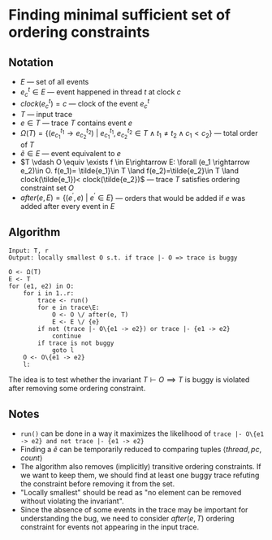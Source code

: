 # Finding minimal sufficient set of ordering constraints
## Notation
- $`E`$ &mdash; set of all events
- $`e_c^t\in E`$ &mdash; event happened in thread $`t`$ at clock $`c`$
- $`clock(e_c^t)=c`$ &mdash; clock of the event $`e_c^t`$
- $`T`$ &mdash; input trace
- $`e \in T`$ &mdash; trace $`T`$ contains event $`e`$
- $`\Omega(T)=\{(e_{c_1}^{t_1} \rightarrow e_{c_2}^{t_2})\ |\ e_{c_1}^{t_1}, e_{c_2}^{t_2} \in T \land t_1 \ne t_2 \land c_1 < c_2\}`$ &mdash; total order of $`T`$
- $`\tilde{e}\in E`$ &mdash; event equivalent to $`e`$
- $`T \vdash O \equiv \exists f \in E\rightarrow E: \forall (e_1 \rightarrow e_2)\in O. f(e_1)= \tilde{e_1}\in T \land f(e_2)=\tilde{e_2}\in T \land clock(\tilde{e_1})< clock(\tilde{e_2})`$ &mdash; trace $`T`$ satisfies ordering constraint set $`O`$
- $`after(e, E)=\{(e^\prime, e)\ |\ e^\prime\in E\}`$ &mdash; orders that would be added if $`e`$ was added after every event in $`E`$
## Algorithm
```
Input: T, r
Output: locally smallest O s.t. if trace |- O => trace is buggy

O <- Ω(T)
E <- T
for (e1, e2) in O:
	for i in 1..r:
		trace <- run()
		for e in trace\E:
			O <- O \/ after(e, T)
			E <- E \/ {e}
		if not (trace |- O\{e1 -> e2}) or trace |- {e1 -> e2}
			continue
		if trace is not buggy
			goto l
	O <- O\{e1 -> e2}
	l:
```
The idea is to test whether the invariant $`T \vdash O \implies T \text{ is buggy}`$ is violated after removing some ordering constraint.
## Notes
- `run()` can be done in a way it maximizes the likelihood of `trace |- O\{e1 -> e2} and not trace |- {e1 -> e2}`
- Finding a $`\tilde{e}`$ can be temporarily reduced to comparing tuples $`\langle thread, pc, count\rangle`$
- The algorithm also removes (implicitly) transitive ordering constraints. If we want to keep them, we should find at least one buggy trace refuting the constraint before removing it from the set.
- "Locally smallest" should be read as "no element can be removed without violating the invariant".
- Since the absence of some events in the trace may be important for understanding the bug, we need to consider $`after(e, T)`$ ordering constraint for events not appearing in the input trace.
